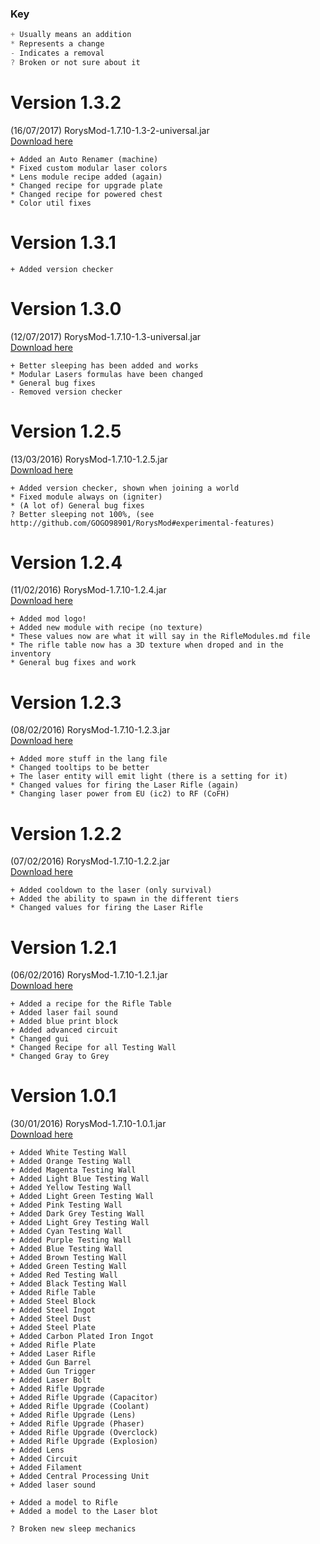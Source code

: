 ### Key

```java
+ Usually means an addition
* Represents a change
- Indicates a removal
? Broken or not sure about it
```

# Version 1.3.2
(16/07/2017) RorysMod-1.7.10-1.3-2-universal.jar<br>
[Download here](https://github.com/GOGO98901/RorysMod/releases/tag/1.3.2)

```
+ Added an Auto Renamer (machine)
* Fixed custom modular laser colors
* Lens module recipe added (again)
* Changed recipe for upgrade plate
* Changed recipe for powered chest
* Color util fixes
```

# Version 1.3.1

```
+ Added version checker
```

# Version 1.3.0

(12/07/2017) RorysMod-1.7.10-1.3-universal.jar<br>
[Download here](https://github.com/GOGO98901/RorysMod/releases/tag/1.3.0)

```
+ Better sleeping has been added and works
* Modular Lasers formulas have been changed
* General bug fixes
- Removed version checker
```

# Version 1.2.5

(13/03/2016) RorysMod-1.7.10-1.2.5.jar<br>
[Download here](https://github.com/GOGO98901/RorysMod/releases/tag/1.2.5)

```
+ Added version checker, shown when joining a world
* Fixed module always on (igniter)
* (A lot of) General bug fixes
? Better sleeping not 100%, (see http://github.com/GOGO98901/RorysMod#experimental-features)
```

# Version 1.2.4

(11/02/2016) RorysMod-1.7.10-1.2.4.jar<br>
[Download here](https://github.com/GOGO98901/RorysMod/releases/tag/1.2.4)

```
+ Added mod logo!
+ Added new module with recipe (no texture)
* These values now are what it will say in the RifleModules.md file
* The rifle table now has a 3D texture when droped and in the inventory
* General bug fixes and work
```

# Version 1.2.3

(08/02/2016) RorysMod-1.7.10-1.2.3.jar<br>
[Download here](https://github.com/GOGO98901/RorysMod/releases/tag/1.2.3)

```
+ Added more stuff in the lang file
* Changed tooltips to be better
+ The laser entity will emit light (there is a setting for it)
* Changed values for firing the Laser Rifle (again)
* Changing laser power from EU (ic2) to RF (CoFH)
```

# Version 1.2.2

(07/02/2016) RorysMod-1.7.10-1.2.2.jar<br>
[Download here](https://github.com/GOGO98901/RorysMod/releases/tag/1.2.2)

```
+ Added cooldown to the laser (only survival)
+ Added the ability to spawn in the different tiers
* Changed values for firing the Laser Rifle
```

# Version 1.2.1

(06/02/2016) RorysMod-1.7.10-1.2.1.jar<br>
[Download here](https://github.com/GOGO98901/RorysMod/releases/tag/1.2.1)

```
+ Added a recipe for the Rifle Table
+ Added laser fail sound
+ Added blue print block
+ Added advanced circuit
* Changed gui
* Changed Recipe for all Testing Wall
* Changed Gray to Grey
```

# Version 1.0.1

(30/01/2016) RorysMod-1.7.10-1.0.1.jar<br>
[Download here](https://github.com/GOGO98901/RorysMod/releases/tag/1.0.1)

```
+ Added White Testing Wall
+ Added Orange Testing Wall
+ Added Magenta Testing Wall
+ Added Light Blue Testing Wall
+ Added Yellow Testing Wall
+ Added Light Green Testing Wall
+ Added Pink Testing Wall
+ Added Dark Grey Testing Wall
+ Added Light Grey Testing Wall
+ Added Cyan Testing Wall
+ Added Purple Testing Wall
+ Added Blue Testing Wall
+ Added Brown Testing Wall
+ Added Green Testing Wall
+ Added Red Testing Wall
+ Added Black Testing Wall
+ Added Rifle Table
+ Added Steel Block
+ Added Steel Ingot
+ Added Steel Dust
+ Added Steel Plate
+ Added Carbon Plated Iron Ingot
+ Added Rifle Plate
+ Added Laser Rifle
+ Added Gun Barrel
+ Added Gun Trigger
+ Added Laser Bolt
+ Added Rifle Upgrade
+ Added Rifle Upgrade (Capacitor)
+ Added Rifle Upgrade (Coolant)
+ Added Rifle Upgrade (Lens)
+ Added Rifle Upgrade (Phaser)
+ Added Rifle Upgrade (Overclock)
+ Added Rifle Upgrade (Explosion)
+ Added Lens
+ Added Circuit
+ Added Filament
+ Added Central Processing Unit
+ Added laser sound

+ Added a model to Rifle
+ Added a model to the Laser blot

? Broken new sleep mechanics
```
